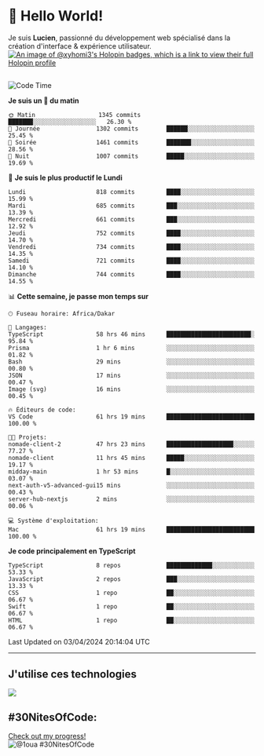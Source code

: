 # 👋 Hello World!

Je suis **Lucien**, passionné du développement web spécialisé dans la création d'interface & expérience utilisateur.
[![An image of @xyhomi3's Holopin badges, which is a link to view their full Holopin profile](https://holopin.me/xyhomi3)](https://holopin.io/@xyhomi3)

##

<!--START_SECTION:waka-->
![Code Time](http://img.shields.io/badge/Code%20Time-824%20hrs%2036%20mins-blue)

**Je suis un 🐤 du matin** 

```text
🌞 Matin                  1345 commits        ███████░░░░░░░░░░░░░░░░░░   26.30 % 
🌆 Journée                1302 commits        ██████░░░░░░░░░░░░░░░░░░░   25.45 % 
🌃 Soirée                 1461 commits        ███████░░░░░░░░░░░░░░░░░░   28.56 % 
🌙 Nuit                   1007 commits        █████░░░░░░░░░░░░░░░░░░░░   19.69 % 
```
📅 **Je suis le plus productif le Lundi** 

```text
Lundi                    818 commits         ████░░░░░░░░░░░░░░░░░░░░░   15.99 % 
Mardi                    685 commits         ███░░░░░░░░░░░░░░░░░░░░░░   13.39 % 
Mercredi                 661 commits         ███░░░░░░░░░░░░░░░░░░░░░░   12.92 % 
Jeudi                    752 commits         ████░░░░░░░░░░░░░░░░░░░░░   14.70 % 
Vendredi                 734 commits         ████░░░░░░░░░░░░░░░░░░░░░   14.35 % 
Samedi                   721 commits         ████░░░░░░░░░░░░░░░░░░░░░   14.10 % 
Dimanche                 744 commits         ████░░░░░░░░░░░░░░░░░░░░░   14.55 % 
```


📊 **Cette semaine, je passe mon temps sur** 

```text
🕑︎ Fuseau horaire: Africa/Dakar

💬 Langages: 
TypeScript               58 hrs 46 mins      ████████████████████████░   95.84 % 
Prisma                   1 hr 6 mins         ░░░░░░░░░░░░░░░░░░░░░░░░░   01.82 % 
Bash                     29 mins             ░░░░░░░░░░░░░░░░░░░░░░░░░   00.80 % 
JSON                     17 mins             ░░░░░░░░░░░░░░░░░░░░░░░░░   00.47 % 
Image (svg)              16 mins             ░░░░░░░░░░░░░░░░░░░░░░░░░   00.45 % 

🔥 Éditeurs de code: 
VS Code                  61 hrs 19 mins      █████████████████████████   100.00 % 

🐱‍💻 Projets: 
nomade-client-2          47 hrs 23 mins      ███████████████████░░░░░░   77.27 % 
nomade-client            11 hrs 45 mins      █████░░░░░░░░░░░░░░░░░░░░   19.17 % 
midday-main              1 hr 53 mins        █░░░░░░░░░░░░░░░░░░░░░░░░   03.07 % 
next-auth-v5-advanced-gui15 mins             ░░░░░░░░░░░░░░░░░░░░░░░░░   00.43 % 
server-hub-nextjs        2 mins              ░░░░░░░░░░░░░░░░░░░░░░░░░   00.06 % 

💻 Système d'exploitation: 
Mac                      61 hrs 19 mins      █████████████████████████   100.00 % 
```

**Je code principalement en TypeScript** 

```text
TypeScript               8 repos             █████████████░░░░░░░░░░░░   53.33 % 
JavaScript               2 repos             ███░░░░░░░░░░░░░░░░░░░░░░   13.33 % 
CSS                      1 repo              ██░░░░░░░░░░░░░░░░░░░░░░░   06.67 % 
Swift                    1 repo              ██░░░░░░░░░░░░░░░░░░░░░░░   06.67 % 
HTML                     1 repo              ██░░░░░░░░░░░░░░░░░░░░░░░   06.67 % 
```




 Last Updated on 03/04/2024 20:14:04 UTC
<!--END_SECTION:waka-->
---

## J'utilise ces technologies

<p align="left">
  <a href="https://skillicons.dev">
    <img src="https://skillicons.dev/icons?i=ts,js,md,scss,tailwind,react,redux,docker,express,astro,vite,nextjs,vercel,figma,ableton" />
  </a>
</p>

## #30NitesOfCode:
  [Check out my progress!](https://www.codedex.io/@1oua/30-nites-of-code)  
  ![@1oua #30NitesOfCode](https://www.codedex.io/api/petStatus?user=1oua)
